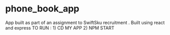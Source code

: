 # phone_book_app
App built as part of an assignment to SwiftSku recruitment . Built using react and express
TO RUN : 1) CD MY APP 
 2) NPM START
